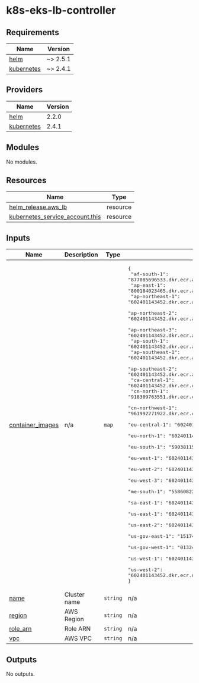 # k8s-eks-lb-controller

<!-- BEGIN_TF_DOCS -->
## Requirements

| Name | Version |
|------|---------|
| <a name="requirement_helm"></a> [helm](#requirement\_helm) | ~> 2.5.1 |
| <a name="requirement_kubernetes"></a> [kubernetes](#requirement\_kubernetes) | ~> 2.4.1 |

## Providers

| Name | Version |
|------|---------|
| <a name="provider_helm"></a> [helm](#provider\_helm) | 2.2.0 |
| <a name="provider_kubernetes"></a> [kubernetes](#provider\_kubernetes) | 2.4.1 |

## Modules

No modules.

## Resources

| Name | Type |
|------|------|
| [helm_release.aws_lb](https://registry.terraform.io/providers/hashicorp/helm/latest/docs/resources/release) | resource |
| [kubernetes_service_account.this](https://registry.terraform.io/providers/hashicorp/kubernetes/latest/docs/resources/service_account) | resource |

## Inputs

| Name | Description | Type | Default | Required |
|------|-------------|------|---------|:--------:|
| <a name="input_container_images"></a> [container\_images](#input\_container\_images) | n/a | `map` | <pre>{<br>  "af-south-1": "877085696533.dkr.ecr.af-south-1.amazonaws.com",<br>  "ap-east-1": "800184023465.dkr.ecr.ap-east-1.amazonaws.com",<br>  "ap-northeast-1": "602401143452.dkr.ecr.ap-northeast-1.amazonaws.com",<br>  "ap-northeast-2": "602401143452.dkr.ecr.ap-northeast-2.amazonaws.com",<br>  "ap-northeast-3": "602401143452.dkr.ecr.ap-northeast-3.amazonaws.com",<br>  "ap-south-1": "602401143452.dkr.ecr.ap-south-1.amazonaws.com",<br>  "ap-southeast-1": "602401143452.dkr.ecr.ap-southeast-1.amazonaws.com",<br>  "ap-southeast-2": "602401143452.dkr.ecr.ap-southeast-2.amazonaws.com",<br>  "ca-central-1": "602401143452.dkr.ecr.ca-central-1.amazonaws.com",<br>  "cn-north-1": "918309763551.dkr.ecr.cn-north-1.amazonaws.com.cn",<br>  "cn-northwest-1": "961992271922.dkr.ecr.cn-northwest-1.amazonaws.com.cn",<br>  "eu-central-1": "602401143452.dkr.ecr.eu-central-1.amazonaws.com",<br>  "eu-north-1": "602401143452.dkr.ecr.eu-north-1.amazonaws.com",<br>  "eu-south-1": "590381155156.dkr.ecr.eu-south-1.amazonaws.com",<br>  "eu-west-1": "602401143452.dkr.ecr.eu-west-1.amazonaws.com",<br>  "eu-west-2": "602401143452.dkr.ecr.eu-west-2.amazonaws.com",<br>  "eu-west-3": "602401143452.dkr.ecr.eu-west-3.amazonaws.com",<br>  "me-south-1": "558608220178.dkr.ecr.me-south-1.amazonaws.com",<br>  "sa-east-1": "602401143452.dkr.ecr.sa-east-1.amazonaws.com",<br>  "us-east-1": "602401143452.dkr.ecr.us-east-1.amazonaws.com",<br>  "us-east-2": "602401143452.dkr.ecr.us-east-2.amazonaws.com",<br>  "us-gov-east-1": "151742754352.dkr.ecr.us-gov-east-1.amazonaws.com",<br>  "us-gov-west-1": "013241004608.dkr.ecr.us-gov-west-1.amazonaws.com",<br>  "us-west-1": "602401143452.dkr.ecr.us-west-1.amazonaws.com",<br>  "us-west-2": "602401143452.dkr.ecr.us-west-2.amazonaws.com"<br>}</pre> | no |
| <a name="input_name"></a> [name](#input\_name) | Cluster name | `string` | n/a | yes |
| <a name="input_region"></a> [region](#input\_region) | AWS Region | `string` | n/a | yes |
| <a name="input_role_arn"></a> [role\_arn](#input\_role\_arn) | Role ARN | `string` | n/a | yes |
| <a name="input_vpc"></a> [vpc](#input\_vpc) | AWS VPC | `string` | n/a | yes |

## Outputs

No outputs.
<!-- END_TF_DOCS -->